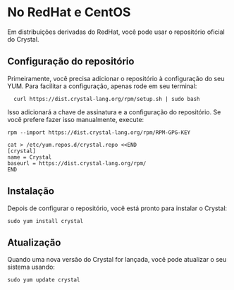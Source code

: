# No RedHat e CentOS

Em distribuições derivadas do RedHat, você pode usar o repositório oficial do Crystal.

## Configuração do repositório

Primeiramente, você precisa adicionar o repositório à configuração do seu YUM. Para facilitar a configuração, apenas rode em seu terminal:

```
  curl https://dist.crystal-lang.org/rpm/setup.sh | sudo bash
```

Isso adicionará a chave de assinatura e a configuração do repositório. Se você prefere fazer isso manualmente, execute:

```
rpm --import https://dist.crystal-lang.org/rpm/RPM-GPG-KEY

cat > /etc/yum.repos.d/crystal.repo <<END
[crystal]
name = Crystal
baseurl = https://dist.crystal-lang.org/rpm/
END
```

## Instalação
Depois de configurar o repositório, você está pronto para instalar o Crystal:

```
sudo yum install crystal
```

## Atualização

Quando uma nova versão do Crystal for lançada, você pode atualizar o seu sistema usando:

```
sudo yum update crystal
```
